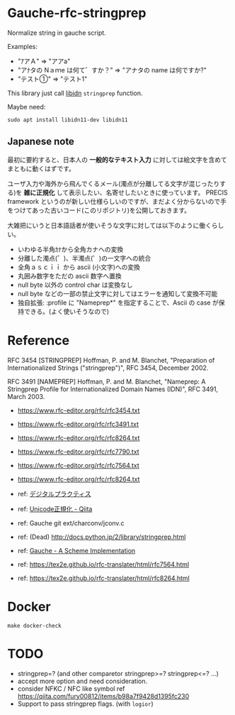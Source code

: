 # Gauche-rfc-stringprep

Normalize string in gauche script.

Examples:

- "ｱアＡ" => "アアa"
- "アﾅタの Nａｍe は何て゛すか？" => "アナタの name は何ですか?"
- "テスト①" => "テスト1"

This library just call [libidn](https://www.gnu.org/software/libidn/) `stringprep` function.

Maybe need:

```
sudo apt install libidn11-dev libidn11
```

## Japanese note

最初に要約すると、日本人の **一般的なテキスト入力** に対しては絵文字を含めてまともに動くはずです。

ユーザ入力や海外から飛んでくるメール(濁点が分離してる文字が混じったりする)を **雑に正規化** して表示したい、名寄せしたいときに使っています。
PRECIS framework というのが新しい仕様らしいのですが、まだよく分からないので手をつけてあった古いコード(このリポジトリ)を公開しておきます。

大雑把にいうと日本語話者が使いそうな文字に対しては以下のように働くらしい。

- いわゆる半角ｶﾅから全角カナへの変換
- 分離した濁点(゛)、半濁点(゜)の一文字への統合
- 全角ａｓｃｉｉ から ascii (小文字)への変換
- 丸囲み数字をただの ascii 数字へ置換
- null byte 以外の control char は変換なし
- null byte などの一部の禁止文字に対してはエラーを通知して変換不可能
- 独自拡張: :profile に "Nameprep*" を指定することで、Ascii の case が保持できる。(よく使いそうなので)

# Reference

RFC 3454
   [STRINGPREP] Hoffman, P. and M. Blanchet, "Preparation of
                Internationalized Strings ("stringprep")", RFC 3454,
                December 2002.

RFC 3491
   [NAMEPREP]   Hoffman, P. and M. Blanchet, "Nameprep: A Stringprep
                Profile for Internationalized Domain Names (IDN)", RFC
                3491, March 2003.

- https://www.rfc-editor.org/rfc/rfc3454.txt
- https://www.rfc-editor.org/rfc/rfc3491.txt
- https://www.rfc-editor.org/rfc/rfc8264.txt
- https://www.rfc-editor.org/rfc/rfc7790.txt
- https://www.rfc-editor.org/rfc/rfc7564.txt
- https://www.rfc-editor.org/rfc/rfc8264.txt


- ref: [デジタルプラクティス](https://www.ipsj.or.jp/dp/contents/publication/37/S1001-T05.html)
- ref: [Unicode正規化 - Qiita](https://qiita.com/fury00812/items/b98a7f9428d1395fc230)
- ref: Gauche git ext/charconv/jconv.c
- ref: (Dead) http://docs.python.jp/2/library/stringprep.html
- ref: [Gauche - A Scheme Implementation](http://practical-scheme.net/gauche/memo-str-j.html)
- ref: https://tex2e.github.io/rfc-translater/html/rfc7564.html
- ref: https://tex2e.github.io/rfc-translater/html/rfc8264.html

# Docker

```
make docker-check
```


# TODO

- stringprep=? (and other comparetor stringprep>=? stringprep<=? ...)
- accept more option and need consideration.
- consider NFKC / NFC like symbol ref https://qiita.com/fury00812/items/b98a7f9428d1395fc230
- Support to pass stringprep flags. (with `logior`)
